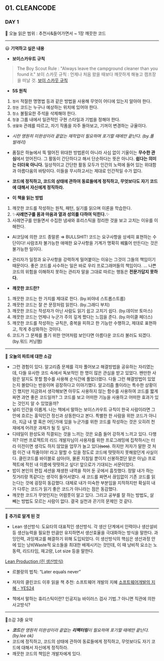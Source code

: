 ## 01. CLEANCODE

### DAY 1

🔖 오늘 읽은 범위 : 추천사&들어가면서 ~ 1장 깨끗한 코드

---

<aside>
   😃 <b>기억하고 싶은 내용</b>
</aside>


- **보이스카우트 규칙**
> The Boy Scout Rule : "Always leave the campground cleaner than you found it."
> 보이 스카웃 규칙 : 언제나 처음 왔을 때보다 깨끗하게 해놓고 캠프장을 떠날 것.
[보이 스카웃 규칙](https://johngrib.github.io/wiki/Boy-Scout-Rule/)


- **5S 원칙**
1. `정리` 적절한 명명법 등과 같은 방법을 사용해 무엇이 어디에 있는지 알아야 한다.
2. `정돈` 코드는 누구나 예상하는 위치에 있어야 한다.
3. `청소` 불필요한 주석을 삭제해야 한다.
4. `청결` 그룹 내에서 일관적인 구현 스타일과 기법을 정해야 한다.
5. `생활화` 관례를 따르고, 자기 작품을 자주 돌아보고, 기꺼이 변경하는 규율이다.

- *시란 영원히 미완성이라 끝없는 재작업이 필요하며 포기할 때에만 끝난다. (by.폴 발레리)*
- 품질은 하늘에서 뚝 떨어진 위대한 방법론이 아니라 사심 없이 기울이는 **무수한 관심**에서 얻어진다. 그 활동이 간단하다고 해서 단순하다는 뜻은 아니다. **쉽다는 의미는 더더욱 아니다.** 일상적이고 간단한 활동 모두가 인간의 노력에 들어 있는 위대함과 아름다움의 바탕이다. 이들을 무시하고서는 제대로 인간적일 수가 없다.
- **코드에 정직하고, 코드의 상태에 관하여 동료들에게 정직하고, 무엇보다도 자기 코드에 대해서 자신에게 정직하라.**

- **이 책을 읽는 방법**
1. 깨끗한 코드를 작성하는 원칙, 패턴, 실기를 읽으며 이론을 학습한다.
2. ✨**사례연구를 몸과 마음과 열과 성의를 다하여 익힌다.**✨
3. 사례연구를 만들면서 수집한 냄새와 휴리스틱을 정리한 것을 보고 고치는 이유를 이해한다.

- AI코딩에 의한 코드 종말론 ⇒ BULLSHIT! 코드는 요구사항을 상세히 표현하는 수단이다! 사람조차 불가능한 애매한 요구사항을 기계가 명확히 꿰뚫어 만든다는 것은 불가능한 일이다.

- 관리자가 일정과 요구사항을 강력하게 밀어붙이는 이유는 그것이 그들의 책임이기 때문이다. 좋은 코드를 사수하는 일은 바로 우리 프로그래머들의 책임이다. ... 나쁜코드의 위험을 이해하지 못하는 관리자 말을 그대로 따르는 행동은 **전문가답지 못하다.**


- **깨끗한 코드란?**
1. 깨끗한 코드는 한 가지를 제대로 한다. (by.비야네 스트롭스트룹)
2. 깨끗한 코드는 잘 쓴 문장처럼 읽힌다. (by.그래디 부치)
3. 깨끗한 코드는 작성자가 아닌 사람도 읽기 쉽고 고치기 쉽다. (by.데이브 토마스)
4. 깨끗한 코드는 언제나 누군가 주의 깊게 짰다는 느낌을 준다. (by.마이클 페더스)
5. 깨끗한 코드를 작성하는 규칙은, 중복을 피하고 한 기능만 수행하고, 제대로 표현하고, 작게 추상화하는 것이다.
6. 코드가 그 문제를 풀기 위한 언어처럼 보인다면 아름다운 코드라 불러도 되겠다. (by.워드 커닝햄)


---

<aside>
🤔 <b>오늘의 파트에 대한 소감</b>
</aside>

- 그런 경험이 있다. 알고리즘 문제를 각자 풀어보고 해결방법을 공유하는 자리였는데, 다들 유사한 코드 속에서 독보적인 한 명이 많은 관심을 받고 있었다. 왠만한 사람은 알지도 못할 함수를 사용해 순식간에 풀었더랬다. 다들 그런 해결방법이 있었는지 몰랐다는 반응이며 굉장하다고 이야기했다. 알고리즘 풀이라는 특수한 상황이긴 했지만 지금와서 생각해보면 아무도 사용하지 않는 함수를 사용하여 코드를 짧게 짜면 과연 좋은 코드일까? 그 코드를 보고 어떠한 기능을 사용하고 어떠한 효과가 있는 것인지 알 수 있었을까?
- 널리 인간을 이롭게. 나는 책에서 말하는 보이스카우트 규칙이 한국 사람이라면 그 안에 흐르는 홍익인간 정신과 상동한다고 본다. 특별한 한 사람을 위한 코드가 아니라, 지금 내 옆 혹은 어딘가에 있을 누군가를 위한 코드를 작성하는 것은 오히려 천재에게 어려운 과제가 될 듯 싶다.
- 디테일이 완성도와 직결되는 것을 느끼는 것은 요즘 들어 강하게 느끼고 있다. 다행히? 이번 프로젝트의 리드 개발자님이 사용자를 위한 프로그래밍에 집착하시는 터라 이전이면 생각도 하지 않았을 업무가 늘고 있다~~(sos)~~. 하지만 저자가 말한 것 처럼 이건 내 작품이야! 라고 말할 수 있을 정도로 코드에 떳떳하지 못해왔던게 사실이다. 클린코드를 바이블로 삼아(아, 물론 지침일 뿐이지 신봉하겠단 말은 아님) 프로젝트에 적힌 내 이름에 떳떳하고 싶다! 앞으로가 기대되는 서문이었다.
- 밥이 본인의 편집 세션을 재생한 내역을 적어 둔 곳에서 흠칫했다. 정말 내가 하는 짓거리랑 똑같다는 생각이 들어서였다. 새 코드를 짜면서 끊임없이 기존 코드를 읽는다는 것에 굉장히 동감했다. 대체로 내가 미숙한 부분임을 지적하지만 확실히 내가 다루는 코드가 읽기 좋은 코드가 아니라는 점은 동감했다.
- 깨끗한 코드가 무엇인지는 어렴풋이 알고 있다. 그리고 공부를 잘 하는 방법도, 살 빼는 방법도 모르는 사람이 없다. 결국 실천과 끈기의 문제인 것 같다.


---

<aside>
🔎 <b>추가로 알게 된 것</b>
</aside>

- Lean 생산방식: 도요타의 대표적인 생산방식. 각 생산 단계에서 인력이나 생산설비 등 생산능력을 필요한 만큼만 유지하면서 생산효율을 극대화하는 방식을 말한다. 과잉인력, 과잉재고를 해결하기 위해 도입되었다. 이 생산방식의 핵심은 생산과정 안에 있는 낭비Waste적 요소들을 최대한 배제시키는 것인데, 이 때 낭비적 요소는 노동력, 리드타임, 재고량, Lot size 등을 말한다.

[Lean Production (린 생산방식)](https://m.blog.naver.com/PostView.naver?isHttpsRedirect=true&blogId=wjn21&logNo=220998004990)

- 르블랑의 법칙: “Later equals never”
- 저자의 클린코드 이후 읽을 책 추천: 소프트웨어 개발의 지혜
[소프트웨어개발의 지혜 - YES24](http://www.yes24.com/Product/Goods/440725)
   
- 책에서 말하는 휴리스틱이란? 인공지능 바이러스 검사 기법..? 아니면 직관에 의한 사고방식?

---

🤟소감 3줄 요약 

- ***코드**란 영원히 미완성이라 끝없는 **리팩터링**이 필요하며 포기할 때에만 끝난다. (by.lee ok)*
- 코드에 정직하고, 코드의 상태에 관하여 동료들에게 정직하고, 무엇보다도 자기 코드에 대해서 자신에게 정직하라.
- 깨끗한 코드의 책임은 개발자에게 있다.
